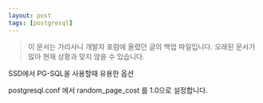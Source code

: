 ```yaml
---
layout: post
tags: [postgresql]
---
```


> 이 문서는 가리사니 개발자 포럼에 올렸던 글의 백업 파일입니다.
오래된 문서가 많아 현재 상황과 맞지 않을 수 있습니다.


SSD에서 PG-SQL을 사용할때 유용한 옵션

postgresql.conf 에서 random_page_cost 를 1.0으로 설정합니다.